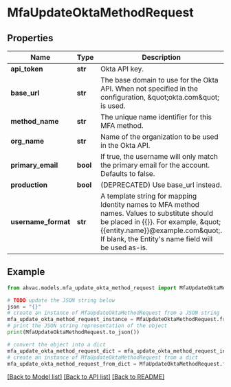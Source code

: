 # MfaUpdateOktaMethodRequest


## Properties

Name | Type | Description | Notes
------------ | ------------- | ------------- | -------------
**api_token** | **str** | Okta API key. | [optional] 
**base_url** | **str** | The base domain to use for the Okta API. When not specified in the configuration, \&quot;okta.com\&quot; is used. | [optional] 
**method_name** | **str** | The unique name identifier for this MFA method. | [optional] 
**org_name** | **str** | Name of the organization to be used in the Okta API. | [optional] 
**primary_email** | **bool** | If true, the username will only match the primary email for the account. Defaults to false. | [optional] 
**production** | **bool** | (DEPRECATED) Use base_url instead. | [optional] 
**username_format** | **str** | A template string for mapping Identity names to MFA method names. Values to substitute should be placed in {{}}. For example, \&quot;{{entity.name}}@example.com\&quot;. If blank, the Entity&#39;s name field will be used as-is. | [optional] 

## Example

```python
from ahvac.models.mfa_update_okta_method_request import MfaUpdateOktaMethodRequest

# TODO update the JSON string below
json = "{}"
# create an instance of MfaUpdateOktaMethodRequest from a JSON string
mfa_update_okta_method_request_instance = MfaUpdateOktaMethodRequest.from_json(json)
# print the JSON string representation of the object
print(MfaUpdateOktaMethodRequest.to_json())

# convert the object into a dict
mfa_update_okta_method_request_dict = mfa_update_okta_method_request_instance.to_dict()
# create an instance of MfaUpdateOktaMethodRequest from a dict
mfa_update_okta_method_request_from_dict = MfaUpdateOktaMethodRequest.from_dict(mfa_update_okta_method_request_dict)
```
[[Back to Model list]](../README.md#documentation-for-models) [[Back to API list]](../README.md#documentation-for-api-endpoints) [[Back to README]](../README.md)


